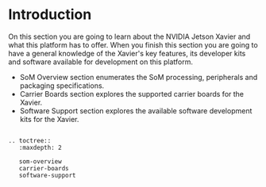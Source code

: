 # Introduction
On this section you are going to learn about the NVIDIA Jetson Xavier and what this platform has to offer. When you finish this section you are going to have a general knowledge of the Xavier's key features, its developer kits and software available for development on this platform.

- SoM Overview section enumerates the SoM processing, peripherals and packaging specifications.
- Carrier Boards section explores the supported carrier boards for the Xavier.
- Software Support section explores the available software development kits for the Xavier.

```eval_rst

.. toctree::
   :maxdepth: 2
   
   som-overview
   carrier-boards
   software-support

```

